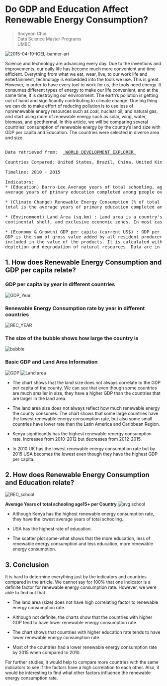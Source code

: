 # Do GDP and Education Affect Renewable Energy Consumption? 
> Sooyeon Choi  
> Data Science Master Programs  
> UMBC

![2015-04-19-IGEL-banner-art](https://user-images.githubusercontent.com/70929605/112764141-45fdd080-8fd5-11eb-9932-b3d4a3c27fbb.jpg)


Science and technology are advancing every day. Due to the inventions and improvements, our daily life has become much more convenient and time efficient. Everything from what we eat, wear, live, to our work life and entertainment, technology is embedded into the tools we use. This is great. However, in order to have every tool to work for us, the tools need energy. It consumes different types of energy to make our life convenient, and at the same time, it is destroying our environment. The earth’s pollution is getting out of hand and significantly contributing to climate change. One big thing we can do to make effort of reducing pollution is to use less of nonrenewable energy resources such as coal, nuclear oil, and natural gas, and start using more of renewable energy such as solar, wing, water, biomass, and geothermal. In this article, we will be comparing several countries’ consumption of renewable energy by the country’s land size with GDP per capita and Education. The countries were selected in diverse area and size. 

<pre>

Data retrieved from:  <a href=http://www.worlddev.xyz > WORLD DEVELOPMENT EXPLORER </a> </a>

Countries Compared: United States, Brazil, China, United Kingdom, New Zealand, India, Costa Rica, Mexico, Kenya. 

Timeline: 2010 - 2015

Indicators: 
* (Education) Barro-Lee Average years of total schooling, age 15+ total : Average years of primary schooling, 15+, total is the
average years of primary education completed among people over age 15.

* (Climate Change) Renewable Energy Consumption (% of total final energy consumption) : Average years of primary schooling, 15+, 
total is the average years of primary education completed among people over age 15.

* (Environment) Land Area (sq.km) : Land area is a country's total area, excluding area under inland water bodies, national claims to 
continental shelf, and exclusive economic zones. In most cases the definition of inland water bodies includes major rivers and lakes.

* (Economy & Growth) GDP per capita (current US$) : GDP per capita is gross domestic product divided by midyear population. 
GDP is the sum of gross value added by all resident producers in the economy plus any product taxes and minus any subsidies not 
included in the value of the products. It is calculated without making deductions for depreciation of fabricated assets or for
depletion and degradation of natural resources. Data are in current U.S. dollars.
</pre>

## 1. How does Renewable Energy Consumption and GDP per capita relate? 

### GDP per capita by year in different countries
![GDP_Year](https://user-images.githubusercontent.com/70929605/112779024-d5c26f80-9013-11eb-814c-c3f527439c78.png)

### Renewable Energy Consumption rate by year in different countries 
![REC_YEAR](https://user-images.githubusercontent.com/70929605/112778758-34d3b480-9013-11eb-9b27-7ace5bd450f8.png)

### The size of the bubble shows how large the country is
![bubble](https://user-images.githubusercontent.com/70929605/112779769-736a6e80-9015-11eb-9c0d-1b39256b2ca4.png)

### Basic GDP and Land Area Information
![GDP](https://user-images.githubusercontent.com/70929605/112779027-d65b0600-9013-11eb-9584-06dd3e8e9680.png)
![Land area](https://user-images.githubusercontent.com/70929605/112778644-f8a05400-9012-11eb-85f4-79cd21ba8208.png)

 * The chart shows that the land size does not always correlate to the GDP per capita of the county. We can see that even though some countries are much smaller in size, they have a higher GDP than the countries that are larger in the land area.

 * The land area size does not always reflect how much renewable energy the county consumes. The chart shows that some large countries have the lowest renewable energy consumption rate, but also some small countries have lower rate than the Latin America and Caribbean Region. 

 * Kenya significantly has the highest renewable renergy consumption rate. Increases from 2010-2012 but decreases from 2012-2015.

* In 2010 UK has the lowest renewable energy consumption rate but by 2015 USA becomes the lowest even though they have the highest GDP per capita.

## 2. How does Renewable Energy Consumption and Education relate? 
![REC_school](https://user-images.githubusercontent.com/70929605/112778745-27b6c580-9013-11eb-9d0e-6e44788f4007.png)

**Average Years of total schooling age15+ per Country**
![avg school](https://user-images.githubusercontent.com/70929605/112778694-12419b80-9013-11eb-93dd-157c95fcec7d.png)

* Although Kenya has the highest renewable energy consumption rate, they have the lowest average years of total schooling. 

* USA has the highest rate of education.

* The scatter plot some-what shows that the more education, less of renewable energy consumption and less education, more renewable energy consumption. 

## 3. Conclusion
It is hard to determine everything just by the indicators and countries compared in the article. We cannot say for 100% that one indicator is a definite factor for renewable energy consumption rate. However, we were able to find out that 
* The land area (size) does not have high correlating factor to renewable energy consumption rate.

* Although not definite, the charts show that the countries with higher GDP tend to have lower renewable energy consumption rate.

* The chart shows that countries with higher education rate tends to have lower renewable energy consumption rate.

* Most of the countries had a lower renewable energy consumption rate by 2015 when compared to 2010. 

For further studies, it would help to compare more countries with the same indicators to see if the factors have a high correlation to each other. Also, it would be interesting to find what other factors influence the renewable energy consumption rate.
